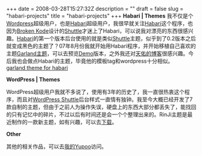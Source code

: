 +++
date = 2008-03-28T15:27:32Z
description = ""
draft = false
slug = "habari-projects"
title = "habari-projects"
+++
<strong>Habari | Themes</strong>
我不仅是个<a href="http://wordpress.org">Wordpress</a>超级用户，也是<a href="http://habariproject.org">Habari</a>超级用户，我很早就关注<a href="http://habariproject.org">Habari</a>这个程序，也因为<a href="http://www.brokenkode.com">Broken Kode</a>设计的<a href="http://www.brokenkode.com/shuttle/">Shuttle</a>才迷上了Habari，可以说我对漂亮的东西很感兴趣。<a href="http://habariproject.org">Habari</a>的第一个版本后台使用的就是类似<a href="http://www.brokenkode.com/shuttle/">Shuttle</a>主题，似乎到了0.2版本之后就变成黑色的主题了？07年8月份我就开始用Habari程序，并开始移植自己喜欢的主题<a href="http://labs.twgogo.net/garland-theme-for-habari">Garland主题</a>，可以去预览<a href="http://labs.twgogo.net">Demo</a>版本，之外我还对<a href="http://blog.tinyau.net">天佑的博客</a>很感兴趣。今后我也会做点Habari的主题，毕竟他的模板tag和wordpress十分相似。<br />
<a href="http://www.brandoishere.net/files/Garland.zip" />garland theme for habari</a>

<strong>WordPress | Themes</strong>

WordPress超级用户我就不多说了，使用有3年的历史了，我一直很热衷这个程序，而且对<a href="http://www.brokenkode.com/shuttle/">WordPress Shuttle</a>后台样式一直情有独钟。我至今大概已经开发了7款自制的主题，但由于之前人为操作失误，硬盘上的东西大部分都丢失了，能找回的只有记忆中的碎片，不过以后有时间还是会一个个整理出来的。RinJi主题是最近制作的一款新主题，如有兴趣，可以去<a href="http://oopiz.cn/rinji-theme-for-wordpress">下载</a>。

<strong>Other</strong>

其他的相关作品，可以去<a href="http://www.yupoo.com/albums/view?id=ff808081149729ea0114a3e3ade94ce1" />我的Yupoo</a>访问。